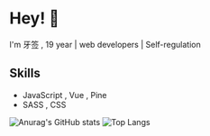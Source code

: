 
# Hey! 👋

I'm 牙签 , 19 year | web developers | Self-regulation

## Skills

-  JavaScript , Vue , Pine
-  SASS , CSS


![Anurag's GitHub stats](https://github-readme-stats.vercel.app/api?username=phrynus&show_icons=true&hide=prs,issues,contribs)
![Top Langs](https://github-readme-stats.vercel.app/api/top-langs/?username=phrynus&layout=compact)
